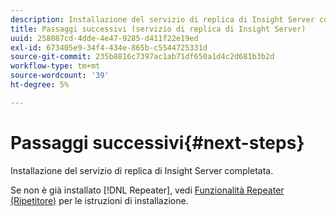 ```yaml
---
description: Installazione del servizio di replica di Insight Server completata.
title: Passaggi successivi (servizio di replica di Insight Server)
uuid: 258087cd-4dde-4e47-9285-d411f22e19ed
exl-id: 673405e9-34f4-434e-865b-c5544725331d
source-git-commit: 235b8816c7397ac1ab71df650a1d4c2d681b3b2d
workflow-type: tm+mt
source-wordcount: '39'
ht-degree: 5%

---
```


# Passaggi successivi{#next-steps}

Installazione del servizio di replica di Insight Server completata.

Se non è già installato [!DNL Repeater], vedi [Funzionalità Repeater (Ripetitore)](../../../home/c-inst-svr/c-rptr-fntly/c-rptr-fntly.md#concept-78613328ece345b2937cd6e43d7f31f2) per le istruzioni di installazione.

